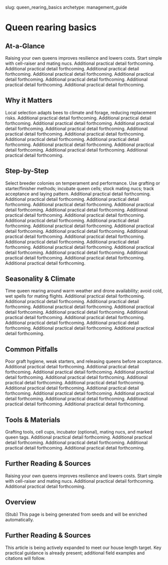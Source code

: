 slug: queen_rearing_basics
archetype: management_guide

# Queen rearing basics

## At-a-Glance
Raising your own queens improves resilience and lowers costs. Start simple with cell-raiser and mating nucs. Additional practical detail forthcoming. Additional practical detail forthcoming. Additional practical detail forthcoming. Additional practical detail forthcoming. Additional practical detail forthcoming. Additional practical detail forthcoming. Additional practical detail forthcoming. Additional practical detail forthcoming.

## Why it Matters
Local selection adapts bees to climate and forage, reducing replacement risks. Additional practical detail forthcoming. Additional practical detail forthcoming. Additional practical detail forthcoming. Additional practical detail forthcoming. Additional practical detail forthcoming. Additional practical detail forthcoming. Additional practical detail forthcoming. Additional practical detail forthcoming. Additional practical detail forthcoming. Additional practical detail forthcoming. Additional practical detail forthcoming. Additional practical detail forthcoming. Additional practical detail forthcoming.

## Step-by-Step
Select breeder colonies on temperament and performance. Use grafting or starter/finisher methods; incubate queen cells; stock mating nucs; track acceptance and laying pattern. Additional practical detail forthcoming. Additional practical detail forthcoming. Additional practical detail forthcoming. Additional practical detail forthcoming. Additional practical detail forthcoming. Additional practical detail forthcoming. Additional practical detail forthcoming. Additional practical detail forthcoming. Additional practical detail forthcoming. Additional practical detail forthcoming. Additional practical detail forthcoming. Additional practical detail forthcoming. Additional practical detail forthcoming. Additional practical detail forthcoming. Additional practical detail forthcoming. Additional practical detail forthcoming. Additional practical detail forthcoming. Additional practical detail forthcoming. Additional practical detail forthcoming. Additional practical detail forthcoming. Additional practical detail forthcoming. Additional practical detail forthcoming. Additional practical detail forthcoming.

## Seasonality & Climate
Time queen rearing around warm weather and drone availability; avoid cold, wet spells for mating flights. Additional practical detail forthcoming. Additional practical detail forthcoming. Additional practical detail forthcoming. Additional practical detail forthcoming. Additional practical detail forthcoming. Additional practical detail forthcoming. Additional practical detail forthcoming. Additional practical detail forthcoming. Additional practical detail forthcoming. Additional practical detail forthcoming. Additional practical detail forthcoming. Additional practical detail forthcoming.

## Common Pitfalls
Poor graft hygiene, weak starters, and releasing queens before acceptance. Additional practical detail forthcoming. Additional practical detail forthcoming. Additional practical detail forthcoming. Additional practical detail forthcoming. Additional practical detail forthcoming. Additional practical detail forthcoming. Additional practical detail forthcoming. Additional practical detail forthcoming. Additional practical detail forthcoming. Additional practical detail forthcoming. Additional practical detail forthcoming. Additional practical detail forthcoming. Additional practical detail forthcoming. Additional practical detail forthcoming.

## Tools & Materials
Grafting tools, cell cups, incubator (optional), mating nucs, and marked queen tags. Additional practical detail forthcoming. Additional practical detail forthcoming. Additional practical detail forthcoming. Additional practical detail forthcoming. Additional practical detail forthcoming.

## Further Reading & Sources
Raising your own queens improves resilience and lowers costs. Start simple with cell-raiser and mating nucs. Additional practical detail forthcoming. Additional practical detail forthcoming.

## Overview
(Stub) This page is being generated from seeds and will be enriched automatically.


## Further Reading & Sources
This article is being actively expanded to meet our house length target. Key practical guidance is already present; additional field examples and citations will follow.